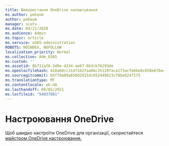 ```yaml
---
title: Використання OneDrive налаштування
ms.author: pebaum
author: pebaum
manager: scotv
ms.date: 04/21/2020
ms.audience: Admin
ms.topic: article
ms.service: o365-administration
ROBOTS: NOINDEX, NOFOLLOW
localization_priority: Normal
ms.collection: Adm_O365
ms.custom: ''
ms.assetid: 8b711af6-3d0e-4334-ae67-8b3cb76293de
ms.openlocfilehash: 418a60cc31471627aa06c35120faca173acfe6be8c850e676ec82fcf9c44673d
ms.sourcegitcommit: b5f7da89a650d2915dc652449623c78be6247175
ms.translationtype: MT
ms.contentlocale: uk-UA
ms.lasthandoff: 08/05/2021
ms.locfileid: "54037881"
---
```

# <a name="set-up-onedrive"></a>Настроювання OneDrive

Щоб швидко настроїти OneDrive для організації, скористайтеся [майстром OneDrive настроювання.](https://portal.office.com/onboarding/odfbquickstartguide)
  

